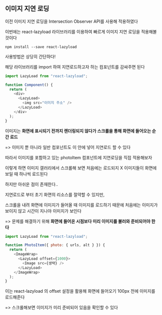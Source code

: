 ## 이미지 지연 로딩

이전 이미지 지연 로딩을 Intersection Observer API를 사용해 적용하였다

이번에는 react-lazyload 라이브러리를 이용하여 빠르게 이미지 지연 로딩을 적용해볼 것이다

```
npm install --save react-lazyload
```

사용방법은 상당히 간단하다!

해당 라이브러리를 import 하여 지연로드하고자 하는 컴포넌트를 감싸주면 된다

```javascript
import LazyLoad from "react-lazyload";

function Component() {
  return (
    <div>
      <LazyLoad>
        <img src="이미지 주소" />
      </LazyLoad>
    </div>
  );
}
```

이미지는 **화면에 표시되기 전까지 렌더링되지 않다가 스크롤을 통해 화면에 들어오는 순간 로드**

=> 이미지 뿐 아니라 일반 컴포넌트도 이 안에 넣어 지연로드 할 수 있다

따라서 이미지를 포함하고 있는 photoItem 컴포넌트에 지연로딩을 직접 적용해보자

이렇게 하면 이미지 갤러리에서 스크롤해 보면 처음에는 로드되지 X 이미지들이 화면에 보일 때 하나씩 로드된다

하지만 아쉬운 점이 존재한다..

지연로드로 부터 초기 화면의 리소스를 절약할 수 있지만,

스크롤을 내려 화면에 이미지가 들어올 때 이미지를 로드하기 때문에 처음에는 이미지가 보이지 않고 시간이 지나야 이미지가 보인다

=> 문제를 해결하기 위해 **화면에 들어온 시점보다 미리 이미지를 불러와 준비되어야 한다**

```javascript
import LazyLoad from "react-lazyload";

function PhotoItem({ photo: { urls, alt } }) {
  return (
    <ImageWrap>
      <LazyLoad offset={1000}>
        <Image src={생략} />
      </LazyLoad>
    </ImageWrap>
  );
}
```

이는 react-lazyload 의 offset 설정을 활용해 화면에 들어오기 100px 전에 이미지를 로드해준다

=> 스크롤해보면 이미지가 미리 준비되어 있음을 확인할 수 있다
